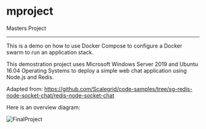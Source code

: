 # mproject
Masters Project
<hr>
This is a demo on how to use Docker Compose to configure a Docker swarm to run an application stack.

This demostration project uses Microsoft Windows Server 2019 and Ubuntu 16.04 Operating Systems to deploy a simple web chat application using Node.js and Redis.

Adapted from: https://github.com/Scalegrid/code-samples/tree/sg-redis-node-socket-chat/redis-node-socket-chat

Here is an overview diagram:

![FinalProject](https://user-images.githubusercontent.com/40835338/133151935-b39af907-5324-4fed-8b56-f0a0bd10bccc.png)
